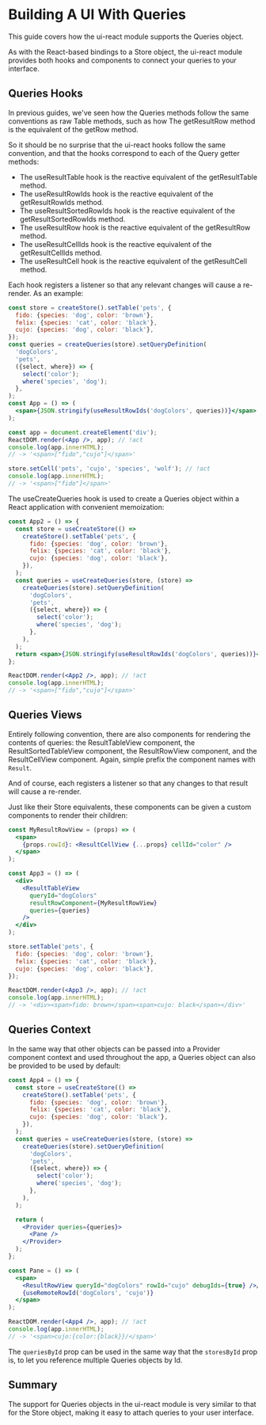 # Building A UI With Queries

This guide covers how the ui-react module supports the Queries object.

As with the React-based bindings to a Store object, the ui-react module provides
both hooks and components to connect your queries to your interface.

## Queries Hooks

In previous guides, we've seen how the Queries methods follow the same
conventions as raw Table methods, such as how The getResultRow method is the
equivalent of the getRow method.

So it should be no surprise that the ui-react hooks follow the same convention,
and that the hooks correspond to each of the Query getter methods:

- The useResultTable hook is the reactive equivalent of the getResultTable
  method.
- The useResultRowIds hook is the reactive equivalent of the getResultRowIds
  method.
- The useResultSortedRowIds hook is the reactive equivalent of the
  getResultSortedRowIds method.
- The useResultRow hook is the reactive equivalent of the getResultRow method.
- The useResultCellIds hook is the reactive equivalent of the getResultCellIds
  method.
- The useResultCell hook is the reactive equivalent of the getResultCell method.

Each hook registers a listener so that any relevant changes will cause a
re-render. As an example:

```jsx
const store = createStore().setTable('pets', {
  fido: {species: 'dog', color: 'brown'},
  felix: {species: 'cat', color: 'black'},
  cujo: {species: 'dog', color: 'black'},
});
const queries = createQueries(store).setQueryDefinition(
  'dogColors',
  'pets',
  ({select, where}) => {
    select('color');
    where('species', 'dog');
  },
);
const App = () => (
  <span>{JSON.stringify(useResultRowIds('dogColors', queries))}</span>
);

const app = document.createElement('div');
ReactDOM.render(<App />, app); // !act
console.log(app.innerHTML);
// -> '<span>["fido","cujo"]</span>'

store.setCell('pets', 'cujo', 'species', 'wolf'); // !act
console.log(app.innerHTML);
// -> '<span>["fido"]</span>'
```

The useCreateQueries hook is used to create a Queries object within a React
application with convenient memoization:

```jsx
const App2 = () => {
  const store = useCreateStore(() =>
    createStore().setTable('pets', {
      fido: {species: 'dog', color: 'brown'},
      felix: {species: 'cat', color: 'black'},
      cujo: {species: 'dog', color: 'black'},
    }),
  );
  const queries = useCreateQueries(store, (store) =>
    createQueries(store).setQueryDefinition(
      'dogColors',
      'pets',
      ({select, where}) => {
        select('color');
        where('species', 'dog');
      },
    ),
  );
  return <span>{JSON.stringify(useResultRowIds('dogColors', queries))}</span>;
};

ReactDOM.render(<App2 />, app); // !act
console.log(app.innerHTML);
// -> '<span>["fido","cujo"]</span>'
```

## Queries Views

Entirely following convention, there are also components for rendering the
contents of queries: the ResultTableView component, the ResultSortedTableView
component, the ResultRowView component, and the ResultCellView component. Again,
simple prefix the component names with `Result`.

And of
course, each registers a listener so that any changes to that result will cause
a re-render.

Just like their Store equivalents, these components can be given a custom components to render
their children:

```jsx
const MyResultRowView = (props) => (
  <span>
    {props.rowId}: <ResultCellView {...props} cellId="color" />
  </span>
);

const App3 = () => (
  <div>
    <ResultTableView
      queryId="dogColors"
      resultRowComponent={MyResultRowView}
      queries={queries}
    />
  </div>
);

store.setTable('pets', {
  fido: {species: 'dog', color: 'brown'},
  felix: {species: 'cat', color: 'black'},
  cujo: {species: 'dog', color: 'black'},
});

ReactDOM.render(<App3 />, app); // !act
console.log(app.innerHTML);
// -> '<div><span>fido: brown</span><span>cujo: black</span></div>'
```

## Queries Context

In the same way that other objects can be passed into a Provider component
context and used throughout the app, a Queries object can also be provided to be
used by default:

```jsx
const App4 = () => {
  const store = useCreateStore(() =>
    createStore().setTable('pets', {
      fido: {species: 'dog', color: 'brown'},
      felix: {species: 'cat', color: 'black'},
      cujo: {species: 'dog', color: 'black'},
    }),
  );
  const queries = useCreateQueries(store, (store) =>
    createQueries(store).setQueryDefinition(
      'dogColors',
      'pets',
      ({select, where}) => {
        select('color');
        where('species', 'dog');
      },
    ),
  );

  return (
    <Provider queries={queries}>
      <Pane />
    </Provider>
  );
};

const Pane = () => (
  <span>
    <ResultRowView queryId="dogColors" rowId="cujo" debugIds={true} />/
    {useRemoteRowId('dogColors', 'cujo')}
  </span>
);

ReactDOM.render(<App4 />, app); // !act
console.log(app.innerHTML);
// -> '<span>cujo:{color:{black}}/</span>'
```

The `queriesById` prop can be used in the same way that the `storesById`
prop is, to let you reference multiple Queries objects by Id.

## Summary

The support for Queries objects in the ui-react module is very similar to that
for the Store object, making it easy to attach queries to your user interface.

